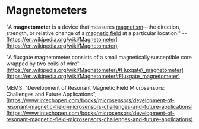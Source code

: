 # Magnetometers

"A **magnetometer** is a device that measures [magnetism](https://en.wikipedia.org/wiki/Magnetism)—the direction, strength, or relative change of a [magnetic field](https://en.wikipedia.org/wiki/Magnetic_field) at a particular location." -- [https://en.wikipedia.org/wiki/Magnetometer](https://en.wikipedia.org/wiki/Magnetometer)

"A fluxgate magnetometer consists of a small magnetically susceptible core wrapped by two coils of wire" -- [https://en.wikipedia.org/wiki/Magnetometer\#Fluxgate\_magnetometer](https://en.wikipedia.org/wiki/Magnetometer#Fluxgate_magnetometer)

MEMS. "Development of Resonant Magnetic Field Microsensors: Challenges and Future Applications", [https://www.intechopen.com/books/microsensors/development-of-resonant-magnetic-field-microsensors-challenges-and-future-applications](https://www.intechopen.com/books/microsensors/development-of-resonant-magnetic-field-microsensors-challenges-and-future-applications)



